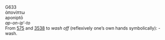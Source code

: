 <body>
  <p>G633<br>  ἀπονίπτω  <br> aponiptō  <br><i>ap-on-ip‘-to </i><br>From <a href="g0575.htm">575</a> and <a href="g3538.htm">3538</a>  to <i>wash</i> <i>off</i> (reflexively one’s own hands symbolically): - wash.<br></p>
 </body>